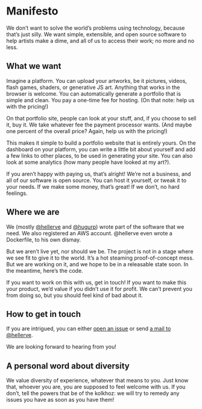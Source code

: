 # Manifesto

We don’t want to solve the world’s problems using technology, because that’s
just silly. We want simple, extensible, and open source software to help artists
make a dime, and all of us to access their work; no more and no less.

## What we want

Imagine a platform. You can upload your artworks, be it pictures, videos, flash
games, shaders, or generative JS art. Anything that works in the browser is
welcome. You can automatically generate a portfolio that is simple and clean.
You pay a one-time fee for hosting. (On that note: help us with the pricing!)

On that portfolio site, people can look at your stuff, and, if you choose to
sell it, buy it. We take whatever fee the payment processor wants. (And maybe
one percent of the overall price? Again, help us with the pricing!)

This makes it simple to build a portfolio website that is entirely yours. On the
dashboard on your platform, you can write a little bit about yourself and add a
few links to other places, to be used in generating your site. You can also
look at some analytics (how many people have looked at my art?).

If you aren’t happy with paying us, that’s alright! We’re not a business, and
all of our software is open source. You can host it yourself, or tweak it to
your needs. If we make some money, that’s great! If we don’t, no hard feelings.

## Where we are

We (mostly [@hellerve](https://github.com/hellerve) and
[@hugurp](https://github.com/hugurp)) wrote part of the software that we need.
We also registered an AWS account. @hellerve even wrote a Dockerfile, to his own
dismay.

But we aren’t live yet, nor should we be. The project is not in a stage where
we see fit to give it to the world. It’s a hot steaming proof-of-concept mess.
But we are working on it, and we hope to be in a releasable state soon. In the
meantime, here’s the code.

If you want to work on this with us, get in touch! If you want to make this your
product, we’d value if you didn’t use it for profit. We can’t prevent you from
doing so, but you should feel kind of bad about it.

## How to get in touch

If you are intrigued, you can either [open an issue](https://github.com/unterstrich-kolkhoz/manifesto/issues)
or send [a mail to @hellerve](mailto:veit@veitheller.de).

We are looking forward to hearing from you!

## A personal word about diversity

We value diversity of experience, whatever that means to you. Just know that,
whoever you are, you are supposed to feel welcome with us. If you don’t, tell the
powers that be of the kolkhoz: we will try to remedy any issues you have as soon
as you have them!
